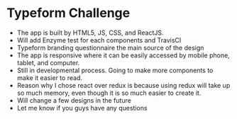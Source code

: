 # Typeform Challenge
* The app is built by HTML5, JS, CSS, and ReactJS.
* Will add Enzyme test for each components and TravisCI
* Typeform branding questionnaire the main source of the design
* The app is responsive where it can be easily accessed by mobile phone, tablet, and computer.
* Still in developmental process. Going to make more components to make it easier to read.
* Reason why I chose react over redux is because using redux will take up so much memory, even though it is so much easier to create it.
* Will change a few designs in the future
* Let me know if you guys have any questions

